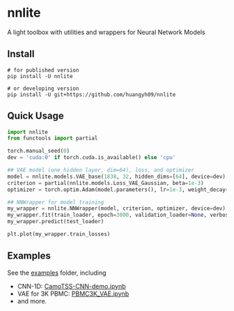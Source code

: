 # nnlite
A light toolbox with utilities and wrappers for Neural Network Models


## Install

```
# for published version
pip install -U nnlite

# or developing version
pip install -U git+https://github.com/huangyh09/nnlite
```

## Quick Usage

```python
import nnlite
from functools import partial

torch.manual_seed(0)
dev = 'cuda:0' if torch.cuda.is_available() else 'cpu'

## VAE model (one hidden layer, dim=64), loss, and optimizer
model = nnlite.models.VAE_base(1838, 32, hidden_dims=[64], device=dev)
criterion = partial(nnlite.models.Loss_VAE_Gaussian, beta=1e-3)
optimizer = torch.optim.Adam(model.parameters(), lr=1e-3, weight_decay=0.95)

## NNWrapper for model training
my_wrapper = nnlite.NNWrapper(model, criterion, optimizer, device=dev)
my_wrapper.fit(train_loader, epoch=3000, validation_loader=None, verbose=False)
my_wrapper.predict(test_loader)

plt.plot(my_wrapper.train_losses)
```


## Examples
See the [examples](./examples) folder, including
* CNN-1D: [CamoTSS-CNN-demo.ipynb](./examples/CamoTSS-CNN-demo.ipynb)
* VAE for 3K PBMC: [PBMC3K_VAE.ipynb](./examples/PBMC3K_VAE.ipynb)
* and more.
